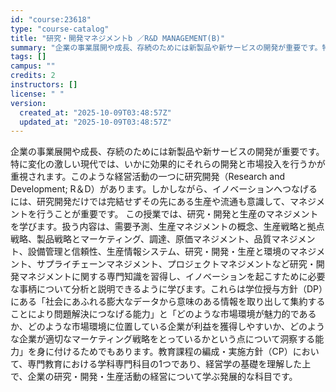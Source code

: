 ```yaml
---
id: "course:23618"
type: "course-catalog"
title: "研究・開発マネジメントb ／R&D MANAGEMENT(B)"
summary: "企業の事業展開や成長、存続のためには新製品や新サービスの開発が重要です。特に変化の激しい現代では、いかに効果的にそれらの開発と市場投入を行うかが重視されます。このような経営活動の一つに研究開発（Research and Developmen…"
tags: []
campus: ""
credits: 2
instructors: []
license: " "
version:
  created_at: "2025-10-09T03:48:57Z"
  updated_at: "2025-10-09T03:48:57Z"
---
```


企業の事業展開や成長、存続のためには新製品や新サービスの開発が重要です。特に変化の激しい現代では、いかに効果的にそれらの開発と市場投入を行うかが重視されます。このような経営活動の一つに研究開発（Research and Development; R＆D）があります。しかしながら、イノベーションへつなげるには、研究開発だけでは完結せずその先にある生産や流通も意識して、マネジメントを行うことが重要です。 この授業では、研究・開発と生産のマネジメントを学びます。扱う内容は、需要予測、生産マネジメントの概念、生産戦略と拠点戦略、製品戦略とマーケティング、調達、原価マネジメント、品質マネジメント、設備管理と信頼性、生産情報システム、研究・開発・生産と環境のマネジメント、サプライチェーンマネジメント、プロジェクトマネジメントなど研究・開発マネジメントに関する専門知識を習得し、イノベーションを起こすために必要な事柄について分析と説明できるように学びます。これらは学位授与方針（DP）にある「社会にあふれる膨大なデータから意味のある情報を取り出して集約することにより問題解決につなげる能力」と「どのような市場環境が魅力的であるか、どのような市場環境に位置している企業が利益を獲得しやすいか、どのような企業が適切なマーケティング戦略をとっているかという点について洞察する能力」を身に付けるためでもあります。教育課程の編成・実施方針（CP）において、専門教育における学科専門科目の1つであり、経営学の基礎を理解した上で、企業の研究・開発・生産活動の経営について学ぶ発展的な科目です。
